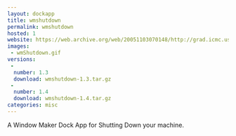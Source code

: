 ```yaml
---
layout: dockapp
title: wmshutdown
permalink: wmshutdown
hosted: 1
website: https://web.archive.org/web/20051103070148/http://grad.icmc.usp.br/~rva/wmShutdown.html
images:
 - wmShutdown.gif
versions:
 -
  number: 1.3
  download: wmshutdown-1.3.tar.gz
 -
  number: 1.4
  download: wmshutdown-1.4.tar.gz
categories: misc
---
```

A Window Maker Dock App for Shutting Down your machine.
